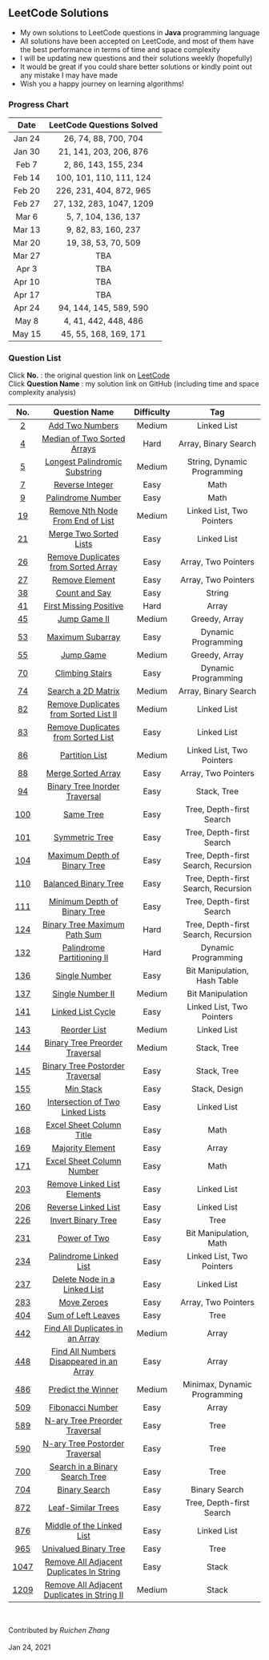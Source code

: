 ## LeetCode Solutions

<ul>
<li>My own solutions to LeetCode questions in <strong>Java</strong> programming language</li>
<li>All solutions have been accepted on LeetCode, and most of them have the best performance in terms of time and space complexity</li> 
<li>I will be updating new questions and their solutions weekly (hopefully)</li>
<li>It would be great if you could share better solutions or kindly point out any mistake I may have made</li>
<li>Wish you a happy journey on learning algorithms!</li>
</ul>

### Progress Chart

| Date | LeetCode Questions Solved |
| :----: | :----: |
| Jan 24 | 26, 74, 88, 700, 704 |
| Jan 30 | 21, 141, 203, 206, 876 |
| Feb 7 | 2, 86, 143, 155, 234 |
| Feb 14 | 100, 101, 110, 111, 124 |
| Feb 20 | 226, 231, 404, 872, 965 |
| Feb 27 | 27, 132, 283, 1047, 1209 |
| Mar 6 | 5, 7, 104, 136, 137 |
| Mar 13 | 9, 82, 83, 160, 237 |
| Mar 20 | 19, 38, 53, 70, 509 |
| Mar 27 | TBA |
| Apr 3 | TBA |
| Apr 10 | TBA |
| Apr 17 | TBA |
| Apr 24 | 94, 144, 145, 589, 590 |
| May 8 | 4, 41, 442, 448, 486 |
| May 15 | 45, 55, 168, 169, 171 |

### Question List
Click <strong>No.</strong> : the original question link on [LeetCode]((https://leetcode-cn.com/))<br>
Click <strong>Question Name</strong> : my solution link on GitHub (including time and space complexity analysis)

| No. | Question Name | Difficulty | Tag |
| :----: | :----: | :----: | :----: |
| [2](https://leetcode-cn.com/problems/add-two-numbers/) | [Add Two Numbers](https://github.com/ruichen199801/leetcode-solutions/blob/main/src/com/leetcode/ruichen199801/AddTwoNumbers.java) | Medium | Linked List |
| [4](https://leetcode-cn.com/problems/median-of-two-sorted-arrays/) | [Median of Two Sorted Arrays](https://github.com/ruichen199801/leetcode-solutions/blob/main/src/com/leetcode/ruichen199801/MedianOfTwoSortedArrays.java) | Hard | Array, Binary Search |
| [5](https://leetcode-cn.com/problems/longest-palindromic-substring/) | [Longest Palindromic Substring](https://github.com/ruichen199801/leetcode-solutions/blob/main/src/com/leetcode/ruichen199801/LongestPalindromicSubstring.java) | Medium | String, Dynamic Programming |
| [7](https://leetcode-cn.com/problems/reverse-integer/) | [Reverse Integer](https://github.com/ruichen199801/leetcode-solutions/blob/main/src/com/leetcode/ruichen199801/ReverseInteger.java) | Easy | Math |
| [9](https://leetcode-cn.com/problems/palindrome-number/) | [Palindrome Number](https://github.com/ruichen199801/leetcode-solutions/blob/main/src/com/leetcode/ruichen199801/PalindromeNumber.java) | Easy | Math |
| [19](https://leetcode-cn.com/problems/remove-nth-node-from-end-of-list/) | [Remove Nth Node From End of List](https://github.com/ruichen199801/leetcode-solutions/blob/main/src/com/leetcode/ruichen199801/RemoveNthNodeFromEndOfList.java) | Medium | Linked List, Two Pointers |
| [21](https://leetcode-cn.com/problems/merge-two-sorted-lists/) | [Merge Two Sorted Lists](https://github.com/ruichen199801/leetcode-solutions/blob/main/src/com/leetcode/ruichen199801/MergeTwoSortedLists.java) | Easy | Linked List |
| [26](https://leetcode-cn.com/problems/remove-duplicates-from-sorted-array/) | [Remove Duplicates from Sorted Array](https://github.com/ruichen199801/leetcode-solutions/blob/main/src/com/leetcode/ruichen199801/RemoveDuplicatesFromSortedArray.java) | Easy | Array, Two Pointers |
| [27](https://leetcode-cn.com/problems/remove-element/) | [Remove Element](https://github.com/ruichen199801/leetcode-solutions/blob/main/src/com/leetcode/ruichen199801/RemoveElement.java) | Easy | Array, Two Pointers |
| [38](https://leetcode-cn.com/problems/count-and-say/) | [ Count and Say](https://github.com/ruichen199801/leetcode-solutions/blob/main/src/com/leetcode/ruichen199801/CountAndSay.java) | Easy | String |
| [41](https://leetcode-cn.com/problems/first-missing-positive/) | [First Missing Positive](https://github.com/ruichen199801/leetcode-solutions/blob/main/src/com/leetcode/ruichen199801/FirstMissingPositive.java) | Hard | Array |
| [45](https://leetcode-cn.com/problems/jump-game-ii/) | [Jump Game II](https://github.com/ruichen199801/leetcode-solutions/blob/main/src/com/leetcode/ruichen199801/JumpGameII.java) | Medium | Greedy, Array |
| [53](https://leetcode-cn.com/problems/maximum-subarray/) | [Maximum Subarray](https://github.com/ruichen199801/leetcode-solutions/blob/main/src/com/leetcode/ruichen199801/MaximumSubarray.java) | Easy | Dynamic Programming |
| [55](https://leetcode-cn.com/problems/jump-game/) | [Jump Game](https://github.com/ruichen199801/leetcode-solutions/blob/main/src/com/leetcode/ruichen199801/JumpGame.java) | Medium | Greedy, Array |
| [70](https://leetcode-cn.com/problems/climbing-stairs/) | [Climbing Stairs](https://github.com/ruichen199801/leetcode-solutions/blob/main/src/com/leetcode/ruichen199801/ClimbingStairs.java) | Easy | Dynamic Programming |
| [74](https://leetcode-cn.com/problems/search-a-2d-matrix/) | [Search a 2D Matrix](https://github.com/ruichen199801/leetcode-solutions/blob/main/src/com/leetcode/ruichen199801/SearchA2DMatrix.java) | Medium | Array, Binary Search |
| [82](https://leetcode-cn.com/problems/remove-duplicates-from-sorted-list-ii/) | [Remove Duplicates from Sorted List II](https://github.com/ruichen199801/leetcode-solutions/blob/main/src/com/leetcode/ruichen199801/RemoveDuplicatesFromSortedListII.java) | Medium | Linked List |
| [83](https://leetcode-cn.com/problems/remove-duplicates-from-sorted-list/) | [Remove Duplicates from Sorted List](https://github.com/ruichen199801/leetcode-solutions/blob/main/src/com/leetcode/ruichen199801/RemoveDuplicatesFromSortedList.java) | Easy | Linked List |
| [86](https://leetcode-cn.com/problems/partition-list/) | [Partition List](https://github.com/ruichen199801/leetcode-solutions/blob/main/src/com/leetcode/ruichen199801/PartitionList.java) | Medium | Linked List, Two Pointers |
| [88](https://leetcode-cn.com/problems/merge-sorted-array/) | [Merge Sorted Array](https://github.com/ruichen199801/leetcode-solutions/blob/main/src/com/leetcode/ruichen199801/MergeSortedArray.java) | Easy | Array, Two Pointers |
| [94](https://leetcode-cn.com/problems/binary-tree-inorder-traversal/) | [Binary Tree Inorder Traversal](https://github.com/ruichen199801/leetcode-solutions/blob/main/src/com/leetcode/ruichen199801/BinaryTreeInorderTraversal.java) | Easy | Stack, Tree |
| [100](https://leetcode-cn.com/problems/same-tree/) | [Same Tree](https://github.com/ruichen199801/leetcode-solutions/blob/main/src/com/leetcode/ruichen199801/SameTree.java) | Easy | Tree, Depth-first Search |
| [101](https://leetcode-cn.com/problems/symmetric-tree/) | [Symmetric Tree](https://github.com/ruichen199801/leetcode-solutions/blob/main/src/com/leetcode/ruichen199801/SymmetricTree.java) | Easy | Tree, Depth-first Search |
| [104](https://leetcode-cn.com/problems/maximum-depth-of-binary-tree/) | [ Maximum Depth of Binary Tree](https://github.com/ruichen199801/leetcode-solutions/blob/main/src/com/leetcode/ruichen199801/MaximumDepthOfBinaryTree.java) | Easy | Tree, Depth-first Search, Recursion |
| [110](https://leetcode-cn.com/problems/balanced-binary-tree/) | [Balanced Binary Tree](https://github.com/ruichen199801/leetcode-solutions/blob/main/src/com/leetcode/ruichen199801/BalancedBinaryTree.java) | Easy | Tree, Depth-first Search, Recursion |
| [111](https://leetcode-cn.com/problems/minimum-depth-of-binary-tree/) | [Minimum Depth of Binary Tree](https://github.com/ruichen199801/leetcode-solutions/blob/main/src/com/leetcode/ruichen199801/MinimumDepthOfBinaryTree.java) | Easy | Tree, Depth-first Search |
| [124](https://leetcode-cn.com/problems/binary-tree-maximum-path-sum/) | [ Binary Tree Maximum Path Sum](https://github.com/ruichen199801/leetcode-solutions/blob/main/src/com/leetcode/ruichen199801/BinaryTreeMaximumPathSum.java) | Hard | Tree, Depth-first Search, Recursion |
| [132](https://leetcode-cn.com/problems/palindrome-partitioning-ii/) | [Palindrome Partitioning II](https://github.com/ruichen199801/leetcode-solutions/blob/main/src/com/leetcode/ruichen199801/PalindromePartitioningII.java) | Hard | Dynamic Programming |
| [136](https://leetcode-cn.com/problems/single-number/) | [Single Number](https://github.com/ruichen199801/leetcode-solutions/blob/main/src/com/leetcode/ruichen199801/SingleNumber.java) | Easy | Bit Manipulation, Hash Table |
| [137](https://leetcode-cn.com/problems/single-number-ii/) | [Single Number II](https://github.com/ruichen199801/leetcode-solutions/blob/main/src/com/leetcode/ruichen199801/SingleNumberII.java) | Medium | Bit Manipulation |
| [141](https://leetcode-cn.com/problems/linked-list-cycle/) | [Linked List Cycle](https://github.com/ruichen199801/leetcode-solutions/blob/main/src/com/leetcode/ruichen199801/LinkedListCycle.java) | Easy | Linked List, Two Pointers |
| [143](https://leetcode-cn.com/problems/reorder-list/) | [Reorder List](https://github.com/ruichen199801/leetcode-solutions/blob/main/src/com/leetcode/ruichen199801/ReorderList.java) | Medium | Linked List |
| [144](https://leetcode-cn.com/problems/binary-tree-preorder-traversal/) | [Binary Tree Preorder Traversal](https://github.com/ruichen199801/leetcode-solutions/blob/main/src/com/leetcode/ruichen199801/BinaryTreePreorderTraversal.java) | Medium | Stack, Tree |
| [145](https://leetcode-cn.com/problems/binary-tree-postorder-traversal/) | [Binary Tree Postorder Traversal](https://github.com/ruichen199801/leetcode-solutions/blob/main/src/com/leetcode/ruichen199801/BinaryTreePostorderTraversal.java) | Easy | Stack, Tree |
| [155](https://leetcode-cn.com/problems/min-stack/) | [Min Stack](https://github.com/ruichen199801/leetcode-solutions/blob/main/src/com/leetcode/ruichen199801/MinStack.java) | Easy | Stack, Design |
| [160](https://leetcode-cn.com/problems/intersection-of-two-linked-lists/) | [Intersection of Two Linked Lists](https://github.com/ruichen199801/leetcode-solutions/blob/main/src/com/leetcode/ruichen199801/IntersectionOfTwoLinkedLists.java) | Easy | Linked List |
| [168](https://leetcode-cn.com/problems/excel-sheet-column-title/) | [Excel Sheet Column Title](https://github.com/ruichen199801/leetcode-solutions/blob/main/src/com/leetcode/ruichen199801/ExcelSheetColumnTitle.java) | Easy | Math |
| [169](https://leetcode-cn.com/problems/majority-element/) | [Majority Element](https://github.com/ruichen199801/leetcode-solutions/blob/main/src/com/leetcode/ruichen199801/MajorityElement.java) | Easy | Array |
| [171](https://leetcode-cn.com/problems/excel-sheet-column-number/) | [Excel Sheet Column Number](https://github.com/ruichen199801/leetcode-solutions/blob/main/src/com/leetcode/ruichen199801/ExcelSheetColumnNumber.java) | Easy | Math |
| [203](https://leetcode-cn.com/problems/remove-linked-list-elements/) | [Remove Linked List Elements](https://github.com/ruichen199801/leetcode-solutions/blob/main/src/com/leetcode/ruichen199801/RemoveLinkedListElements.java) | Easy | Linked List |
| [206](https://leetcode-cn.com/problems/reverse-linked-list/) | [Reverse Linked List](https://github.com/ruichen199801/leetcode-solutions/blob/main/src/com/leetcode/ruichen199801/ReverseLinkedList.java) | Easy | Linked List |
| [226](https://leetcode-cn.com/problems/invert-binary-tree/) | [Invert Binary Tree](https://github.com/ruichen199801/leetcode-solutions/blob/main/src/com/leetcode/ruichen199801/InvertBinaryTree.java) | Easy | Tree |
| [231](https://leetcode-cn.com/problems/power-of-two/) | [Power of Two](https://github.com/ruichen199801/leetcode-solutions/blob/main/src/com/leetcode/ruichen199801/PowerOfTwo.java) | Easy | Bit Manipulation, Math |
| [234](https://leetcode-cn.com/problems/palindrome-linked-list/) | [Palindrome Linked List](https://github.com/ruichen199801/leetcode-solutions/blob/main/src/com/leetcode/ruichen199801/PalindromeLinkedList.java) | Easy | Linked List, Two Pointers |
| [237](https://leetcode-cn.com/problems/delete-node-in-a-linked-list/) | [Delete Node in a Linked List](https://github.com/ruichen199801/leetcode-solutions/blob/main/src/com/leetcode/ruichen199801/DeleteNodeInLinkedList.java) | Easy | Linked List |
| [283](https://leetcode-cn.com/problems/move-zeroes/) | [Move Zeroes](https://github.com/ruichen199801/leetcode-solutions/blob/main/src/com/leetcode/ruichen199801/MoveZeros.java) | Easy | Array, Two Pointers |
| [404](https://leetcode-cn.com/problems/sum-of-left-leaves/) | [Sum of Left Leaves](https://github.com/ruichen199801/leetcode-solutions/blob/main/src/com/leetcode/ruichen199801/SumOfLeftLeaves.java) | Easy | Tree |
| [442](https://leetcode-cn.com/problems/find-all-duplicates-in-an-array/) | [Find All Duplicates in an Array](https://github.com/ruichen199801/leetcode-solutions/blob/main/src/com/leetcode/ruichen199801/FindAllDuplicatesInAnArray.java) | Medium | Array |
| [448](https://leetcode-cn.com/problems/find-all-numbers-disappeared-in-an-array/) | [Find All Numbers Disappeared in an Array](https://github.com/ruichen199801/leetcode-solutions/blob/main/src/com/leetcode/ruichen199801/FindAllNumbersDisappearedInAnArray.java) | Easy | Array |
| [486](https://leetcode-cn.com/problems/predict-the-winner/) | [Predict the Winner](https://github.com/ruichen199801/leetcode-solutions/blob/main/src/com/leetcode/ruichen199801/PredictTheWinner.java) | Medium | Minimax, Dynamic Programming |
| [509](https://leetcode-cn.com/problems/fibonacci-number/) | [Fibonacci Number](https://github.com/ruichen199801/leetcode-solutions/blob/main/src/com/leetcode/ruichen199801/FibonacciNumber.java) | Easy | Array |
| [589](https://leetcode-cn.com/problems/n-ary-tree-preorder-traversal/) | [N-ary Tree Preorder Traversal](https://github.com/ruichen199801/leetcode-solutions/blob/main/src/com/leetcode/ruichen199801/NaryTreePreorderTraversal.java) | Easy | Tree |
| [590](https://leetcode-cn.com/problems/n-ary-tree-postorder-traversal/) | [N-ary Tree Postorder Traversal](https://github.com/ruichen199801/leetcode-solutions/blob/main/src/com/leetcode/ruichen199801/NaryTreePostorderTraversal.java) | Easy | Tree |
| [700](https://leetcode-cn.com/problems/search-in-a-binary-search-tree/) | [Search in a Binary Search Tree](https://github.com/ruichen199801/leetcode-solutions/blob/main/src/com/leetcode/ruichen199801/SearchInABinarySearchTree.java) | Easy | Tree |
| [704](https://leetcode-cn.com/problems/binary-search/) | [Binary Search](https://github.com/ruichen199801/leetcode-solutions/blob/main/src/com/leetcode/ruichen199801/BinarySearch.java) | Easy | Binary Search |
| [872](https://leetcode-cn.com/problems/leaf-similar-trees/) | [Leaf-Similar Trees](https://github.com/ruichen199801/leetcode-solutions/blob/main/src/com/leetcode/ruichen199801/LeafSimilarTrees.java) | Easy | Tree, Depth-first Search |
| [876](https://leetcode-cn.com/problems/middle-of-the-linked-list/) | [Middle of the Linked List](https://github.com/ruichen199801/leetcode-solutions/blob/main/src/com/leetcode/ruichen199801/MiddleoftheLinkedList.java) | Easy | Linked List |
| [965](https://leetcode-cn.com/problems/univalued-binary-tree/) | [Univalued Binary Tree](https://github.com/ruichen199801/leetcode-solutions/blob/main/src/com/leetcode/ruichen199801/UnivaluedBinaryTree.java) | Easy | Tree |
| [1047](https://leetcode-cn.com/problems/remove-all-adjacent-duplicates-in-string/) | [Remove All Adjacent Duplicates In String](https://github.com/ruichen199801/leetcode-solutions/blob/main/src/com/leetcode/ruichen199801/RemoveAllAdjacentDuplicatesInString.java) | Easy | Stack |
| [1209](https://leetcode-cn.com/problems/remove-all-adjacent-duplicates-in-string-ii/) | [Remove All Adjacent Duplicates in String II](https://github.com/ruichen199801/leetcode-solutions/blob/main/src/com/leetcode/ruichen199801/RemoveAllAdjacentDuplicatesInStringII.java) | Medium | Stack |

<br><p>Contributed by <em>Ruichen Zhang</em>
<br><br>Jan 24, 2021</p>
